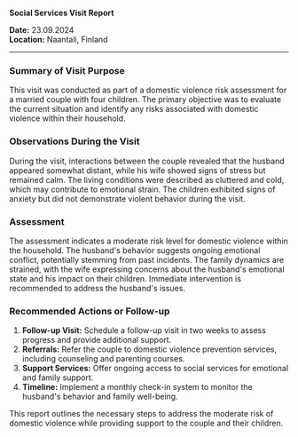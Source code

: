 

**Social Services Visit Report**

**Date:** 23.09.2024  
**Location:** Naantali, Finland  

---

### Summary of Visit Purpose  
This visit was conducted as part of a domestic violence risk assessment for a married couple with four children. The primary objective was to evaluate the current situation and identify any risks associated with domestic violence within their household.

### Observations During the Visit  
During the visit, interactions between the couple revealed that the husband appeared somewhat distant, while his wife showed signs of stress but remained calm. The living conditions were described as cluttered and cold, which may contribute to emotional strain. The children exhibited signs of anxiety but did not demonstrate violent behavior during the visit.

### Assessment  
The assessment indicates a moderate risk level for domestic violence within the household. The husband's behavior suggests ongoing emotional conflict, potentially stemming from past incidents. The family dynamics are strained, with the wife expressing concerns about the husband's emotional state and his impact on their children. Immediate intervention is recommended to address the husband's issues.

### Recommended Actions or Follow-up  
1. **Follow-up Visit:** Schedule a follow-up visit in two weeks to assess progress and provide additional support.
2. **Referrals:** Refer the couple to domestic violence prevention services, including counseling and parenting courses.
3. **Support Services:** Offer ongoing access to social services for emotional and family support.
4. **Timeline:** Implement a monthly check-in system to monitor the husband's behavior and family well-being.

This report outlines the necessary steps to address the moderate risk of domestic violence while providing support to the couple and their children.